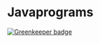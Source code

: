 # Javaprograms

[![Greenkeeper badge](https://badges.greenkeeper.io/pradeepPady/Javaprograms.svg)](https://greenkeeper.io/)
